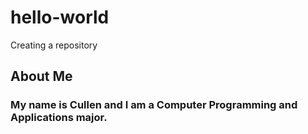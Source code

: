 # hello-world
Creating a repository
## About Me
### My name is Cullen and I am a Computer Programming and Applications major.

